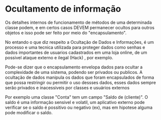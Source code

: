 # Ocultamento de informação


Os detalhes internos de funcionamento de métodos de uma determinada classe podem, e em certos casos DEVEM permanecer ocultos para outros objetos e isso pode ser feito por meio do "encapsulamento". 

No entando o que diz respeito a Ocultação de Dados e Informações, é um processo e uma tecnica utilizada para proteger dados como senhas e dados importantes de usuarios cadastrados em uma loja online, de um possivel ataque externo e ilegal (Hack) , por exemplo.

Pode-se dizer  que o encapsulamento envelopa dados para ocultar a complexidade de uma sistema, podendo ser privados ou publicos.
A ocultação de dados manipula os dados que foram encapsulados de forma que possa restringir ou permitir o uso dessses dados, esses dados sempre serão privados e inacessiveis por classes e usuários externos

Por exemplo uma classe "Conta" tem um campo "Saldo de (cliente)". O saldo é uma informação sensivel e volatil, um aplicativo externo pode verificar se o saldo é possitivo ou negativo (ex), mas em hipotese alguma pode modificar o saldo.
